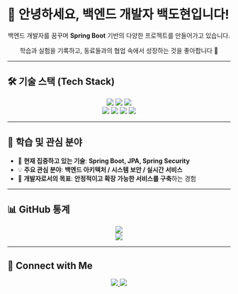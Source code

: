 # 👋 안녕하세요, 백엔드 개발자 백도현입니다!

<div align="center">
  <p>백엔드 개발자를 꿈꾸며 <b>Spring Boot</b> 기반의 다양한 프로젝트를 만들어가고 있습니다.</p>
  <p>학습과 실험을 기록하고, 동료들과의 협업 속에서 성장하는 것을 좋아합니다 🚀</p>
</div>

---

## 🛠️ 기술 스택 (Tech Stack)

<div align="center">
  <img src="https://img.shields.io/badge/Java-007396?style=for-the-badge&logo=java&logoColor=white"/>
  <img src="https://img.shields.io/badge/Spring Boot-6DB33F?style=for-the-badge&logo=springboot&logoColor=white"/>
  <img src="https://img.shields.io/badge/Spring Security-6DB33F?style=for-the-badge&logo=springsecurity&logoColor=white"/>
  <br/>
  <img src="https://img.shields.io/badge/JPA(Hibernate)-59666C?style=for-the-badge&logo=hibernate&logoColor=white"/>
  <img src="https://img.shields.io/badge/MySQL-4479A1?style=for-the-badge&logo=mysql&logoColor=white"/>
  <img src="https://img.shields.io/badge/Git-F05032?style=for-the-badge&logo=git&logoColor=white"/>
  <img src="https://img.shields.io/badge/GitHub-181717?style=for-the-badge&logo=github&logoColor=white"/>
</div>

---

## 🌱 학습 및 관심 분야

- 🌱 **현재 집중하고 있는 기술**: **Spring Boot, JPA, Spring Security**
- 💡 **주요 관심 분야**: **백엔드 아키텍처 / 시스템 보안 / 실시간 서비스**
- 🎯 **개발자로서의 목표**: **안정적이고 확장 가능한 서비스를 구축**하는 경험

---

## 📊 GitHub 통계

<div align="center">
  <img src="https://github-readme-stats.vercel.app/api?username=DoH100dldi&show_icons=true&theme=tokyonight&count_private=true&include_all_commits=true" />
  <br/>
  <img src="https://github-readme-stats.vercel.app/api/top-langs/?username=DoH100dldi&layout=compact&theme=tokyonight" />
</div>

---

## 🔗 Connect with Me

<div align="center">
  <a href="mailto:k03s13j@naver.com">
    <img src="https://img.shields.io/badge/Naver Mail-03C75A?style=for-the-badge&logo=naver&logoColor=white" />
  </a>
  <a href="https://infobox96189.tistory.com/">
    <img src="https://img.shields.io/badge/Tistory Blog-000000?style=for-the-badge&logo=tistory&logoColor=white" />
  </a>
</div>
